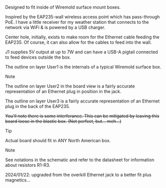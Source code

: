 Designed to fit inside of Wiremold surface mount boxes.

Inspired by the EAP235-wall wireless access point which has pass-through PoE.  I have a little receiver for my weather station that connects to the network via WiFi & is powered by a USB charger.

Center hole, initially,  exists to make room for the Ethernet cable feeding the EAP235.  Of course, it can also allow for the cables to feed into the wall.

J1 supplies 5V output at up to 7W and can have a USB-A pigtail connected to feed devices outside the box.

The outline on layer User1 is the internals of a typical Wiremold surface box.

> [!NOTE]
> The outline on layer User2 in the board view is a fairly accurate representation of an Ethernet plug in position in the jack.
> 
> The outline on layer User3 is a fairly accurate representation of an Ethernet plug in the back of the EAP235.
> 
> ~~You'll note there is some interferance.  This can be mitigated by leaving this board loose in the blastic box. (Not perfect, but... meh...)~~

> [!TIP]
> Actual board should fit in ANY North American box.

> [!NOTE]
> See notations in the schematic and refer to the datasheet for information about resistors R1-R3.

2024/01/22: upgraded from the overkill Ethernet jack to a better fit plus magnetics...
